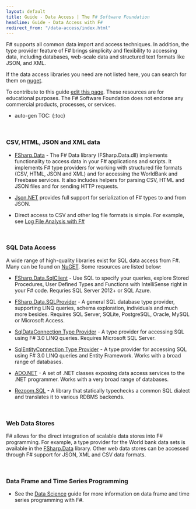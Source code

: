 ```yaml
---
layout: default
title: Guide - Data Access | The F# Software Foundation
headline: Guide - Data Access with F#
redirect_from: "/data-access/index.html"
---
```


F# supports all common data import and access techniques. In addition, the type provider feature of 
F# brings simplicity and flexibility to accessing data, including databases, web-scale data and structured 
text formats like JSON, and XML.  

If the data access libraries you need are not listed here, you can search for them on [nuget](http://nuget.org).

<div class="jumbotron visible-lg calloutBox" id="how-to-add-testimonial"> 
    <p>To contribute to this guide <a href="https://github.com/fsharp/fsfoundation/edit/gh-pages/guides/data-access/index.md">edit this page</a>. These resources are for educational purposes. The F# Software Foundation does not endorse any commercial products, processes, or services.</p>
</div>              

* auto-gen TOC:
{:toc}


<br />

### CSV, HTML, JSON and XML data

* [FSharp.Data](http://fsharp.github.io/FSharp.Data/) - The F# Data library (FSharp.Data.dll) implements functionality to access data in your F# applications and scripts.  It implements F# type providers for working with structured file formats (CSV, HTML, JSON and XML) and for accessing the WorldBank and Freebase services. It also includes helpers for parsing CSV, HTML and JSON files and for sending HTTP requests.

* [Json.NET](http://json.codeplex.com/) provides full support for serialization of F# types to and from JSON.

* Direct access to CSV and other log file formats is simple. For example, see [Log File Analysis with F#](http://jyliao.blogspot.co.uk/2011/03/log-analysis-with-f.html)


<br />

### SQL Data Access

A wide range of high-quality libraries exist for SQL data access from F#. Many can be found on [NuGET](http://nuget.org).
Some resources are listed below:

* [FSharp.Data.SqlClient](http://fsprojects.github.io/FSharp.Data.SqlClient/) - Use SQL to specify your queries, explore Stored Procedures, User Defined Types and Functions with IntelliSense right in your F# code. Requries SQL Server 2012+ or SQL Azure.

* [FSharp.Data.SQLProvider](http://fsprojects.github.io/SQLProvider/) - A general SQL database type provider, supporting LINQ queries, schema exploration, individuals and much more besides. Requires SQL Server, SQLite, PostgreSQL, Oracle, MySQL or Microsoft Access.

* [SqlDataConnection Type Provider](http://msdn.microsoft.com/en-us/library/hh361033.aspx) - A type provider for accessing SQL using F# 3.0 LINQ queries. Requires Microsoft SQL Server.

* [SqlEntityConnection Type Provider](http://msdn.microsoft.com/en-us/library/hh361035.aspx) - A type provider for accessing SQL using F# 3.0 LINQ queries and Entity Framework. Works with a broad range of databases.

* [ADO.NET](http://msdn.microsoft.com/en-us/library/aa286484.aspx) - A set of .NET classes exposing data access services to the .NET programmer. Works with a very broad range of databases.

* [Rezoom.SQL](https://github.com/rspeele/Rezoom.SQL) - A library that statically typechecks a common SQL dialect and translates it to various RDBMS backends.

<br />

### Web Data Stores

F# allows for the direct integration of scalable data stores into F# programming. For example, a type provider for the World bank data sets is available in the [FSharp.Data](http://fsharp.github.io/FSharp.Data/) library. Other
web data stores can be accessed through F# support for JSON, XML and CSV data formats.

<br />

### Data Frame and Time Series Programming

* See the [Data Science](/guides/data-science) guide for more information on data frame and time series programming with F#.



